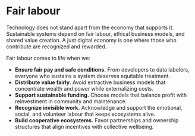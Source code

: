# Fair labour

Technology does not stand apart from the economy that supports it. Sustainable systems depend on fair labour, ethical business models, and shared value creation. A just digital economy is one where those who contribute are recognized and rewarded.

Fair labour comes to life when we:

- **Ensure fair pay and safe conditions.** From developers to data labelers, everyone who sustains a system deserves equitable treatment.
- **Distribute value fairly.** Avoid extractive business models that concentrate wealth and power while externalizing costs.
- **Support sustainable funding.** Choose models that balance profit with reinvestment in community and maintenance.
- **Recognize invisible work.** Acknowledge and support the emotional, social, and volunteer labour that keeps ecosystems alive.
- **Build cooperative ecosystems.** Favor partnerships and ownership structures that align incentives with collective wellbeing.
